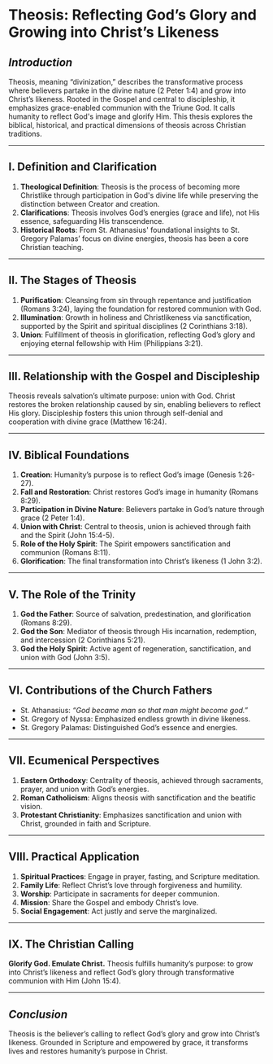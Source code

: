 # Theosis: Reflecting God’s Glory and Growing into Christ’s Likeness

## *Introduction*
Theosis, meaning “divinization,” describes the transformative process where believers partake in the divine nature (2 Peter 1:4) and grow into Christ’s likeness. Rooted in the Gospel and central to discipleship, it emphasizes grace-enabled communion with the Triune God. It calls humanity to reflect God's image and glorify Him. This thesis explores the biblical, historical, and practical dimensions of theosis across Christian traditions.

---

## **I. Definition and Clarification**
1. **Theological Definition**: Theosis is the process of becoming more Christlike through participation in God's divine life while preserving the distinction between Creator and creation.
2. **Clarifications**: Theosis involves God’s energies (grace and life), not His essence, safeguarding His transcendence.
3. **Historical Roots**: From St. Athanasius' foundational insights to St. Gregory Palamas’ focus on divine energies, theosis has been a core Christian teaching.

---

## **II. The Stages of Theosis**
1. **Purification**: Cleansing from sin through repentance and justification (Romans 3:24), laying the foundation for restored communion with God.
2. **Illumination**: Growth in holiness and Christlikeness via sanctification, supported by the Spirit and spiritual disciplines (2 Corinthians 3:18).
3. **Union**: Fulfillment of theosis in glorification, reflecting God’s glory and enjoying eternal fellowship with Him (Philippians 3:21).

---

## **III. Relationship with the Gospel and Discipleship**
Theosis reveals salvation’s ultimate purpose: union with God. Christ restores the broken relationship caused by sin, enabling believers to reflect His glory. Discipleship fosters this union through self-denial and cooperation with divine grace (Matthew 16:24).

---

## **IV. Biblical Foundations**
1. **Creation**: Humanity’s purpose is to reflect God’s image (Genesis 1:26-27).
2. **Fall and Restoration**: Christ restores God’s image in humanity (Romans 8:29).
3. **Participation in Divine Nature**: Believers partake in God’s nature through grace (2 Peter 1:4).
4. **Union with Christ**: Central to theosis, union is achieved through faith and the Spirit (John 15:4-5).
5. **Role of the Holy Spirit**: The Spirit empowers sanctification and communion (Romans 8:11).
6. **Glorification**: The final transformation into Christ’s likeness (1 John 3:2).

---

## **V. The Role of the Trinity**
1. **God the Father**: Source of salvation, predestination, and glorification (Romans 8:29).
2. **God the Son**: Mediator of theosis through His incarnation, redemption, and intercession (2 Corinthians 5:21).
3. **God the Holy Spirit**: Active agent of regeneration, sanctification, and union with God (John 3:5).

---

## **VI. Contributions of the Church Fathers**
- St. Athanasius: *“God became man so that man might become god.”*
- St. Gregory of Nyssa: Emphasized endless growth in divine likeness.
- St. Gregory Palamas: Distinguished God’s essence and energies.

---

## **VII. Ecumenical Perspectives**
1. **Eastern Orthodoxy**: Centrality of theosis, achieved through sacraments, prayer, and union with God’s energies.
2. **Roman Catholicism**: Aligns theosis with sanctification and the beatific vision.
3. **Protestant Christianity**: Emphasizes sanctification and union with Christ, grounded in faith and Scripture.

---

## **VIII. Practical Application**
1. **Spiritual Practices**: Engage in prayer, fasting, and Scripture meditation.
2. **Family Life**: Reflect Christ’s love through forgiveness and humility.
3. **Worship**: Participate in sacraments for deeper communion.
4. **Mission**: Share the Gospel and embody Christ’s love.
5. **Social Engagement**: Act justly and serve the marginalized.

---

## **IX. The Christian Calling**
**Glorify God. Emulate Christ.** Theosis fulfills humanity’s purpose: to grow into Christ’s likeness and reflect God’s glory through transformative communion with Him (John 15:4).

---

## *Conclusion*
Theosis is the believer’s calling to reflect God’s glory and grow into Christ’s likeness. Grounded in Scripture and empowered by grace, it transforms lives and restores humanity’s purpose in Christ.
